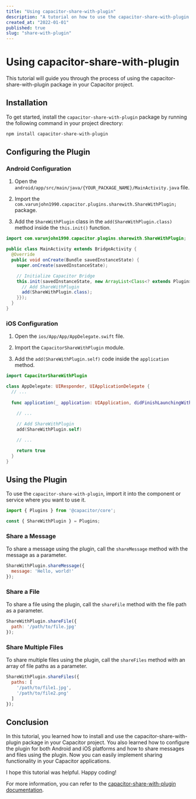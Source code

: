 ```yaml
---
title: "Using capacitor-share-with-plugin"
description: "A tutorial on how to use the capacitor-share-with-plugin package"
created_at: "2022-01-01"
published: true
slug: "share-with-plugin"
---
```


# Using capacitor-share-with-plugin

This tutorial will guide you through the process of using the capacitor-share-with-plugin package in your Capacitor project.

## Installation

To get started, install the `capacitor-share-with-plugin` package by running the following command in your project directory:

```bash
npm install capacitor-share-with-plugin
```

## Configuring the Plugin

### Android Configuration

1. Open the `android/app/src/main/java/{YOUR_PACKAGE_NAME}/MainActivity.java` file.

2. Import the `com.varunjohn1990.capacitor.plugins.sharewith.ShareWithPlugin;` package.

3. Add the `ShareWithPlugin` class in the `add(ShareWithPlugin.class)` method inside the `this.init()` function.

```java
import com.varunjohn1990.capacitor.plugins.sharewith.ShareWithPlugin;

public class MainActivity extends BridgeActivity {
  @Override
  public void onCreate(Bundle savedInstanceState) {
    super.onCreate(savedInstanceState);

    // Initialize Capacitor Bridge
    this.init(savedInstanceState, new ArrayList<Class<? extends Plugin>>() {{
      // Add ShareWithPlugin
      add(ShareWithPlugin.class);
    }});
  }
}
```

### iOS Configuration

1. Open the `ios/App/App/AppDelegate.swift` file.

2. Import the `CapacitorShareWithPlugin` module.

3. Add the `add(ShareWithPlugin.self)` code inside the `application` method.

```swift
import CapacitorShareWithPlugin

class AppDelegate: UIResponder, UIApplicationDelegate {
  // ...
  
  func application(_ application: UIApplication, didFinishLaunchingWithOptions launchOptions: [UIApplication.LaunchOptionsKey: Any]?) -> Bool {
  
    // ...

    // Add ShareWithPlugin
    add(ShareWithPlugin.self)

    // ...

    return true
  }
}
```

## Using the Plugin

To use the `capacitor-share-with-plugin`, import it into the component or service where you want to use it.

```javascript
import { Plugins } from '@capacitor/core';

const { ShareWithPlugin } = Plugins;
```

### Share a Message

To share a message using the plugin, call the `shareMessage` method with the message as a parameter.

```javascript
ShareWithPlugin.shareMessage({
  message: 'Hello, world!'
});
```

### Share a File

To share a file using the plugin, call the `shareFile` method with the file path as a parameter.

```javascript
ShareWithPlugin.shareFile({
  path: '/path/to/file.jpg'
});
```

### Share Multiple Files

To share multiple files using the plugin, call the `shareFiles` method with an array of file paths as a parameter.

```javascript
ShareWithPlugin.shareFiles({
  paths: [
    '/path/to/file1.jpg',
    '/path/to/file2.png'
  ]
});
```

## Conclusion

In this tutorial, you learned how to install and use the capacitor-share-with-plugin package in your Capacitor project. You also learned how to configure the plugin for both Android and iOS platforms and how to share messages and files using the plugin. Now you can easily implement sharing functionality in your Capacitor applications.

I hope this tutorial was helpful. Happy coding!

For more information, you can refer to the [capacitor-share-with-plugin documentation](https://github.com/varunjohn/capacitor-share-with-plugin).
